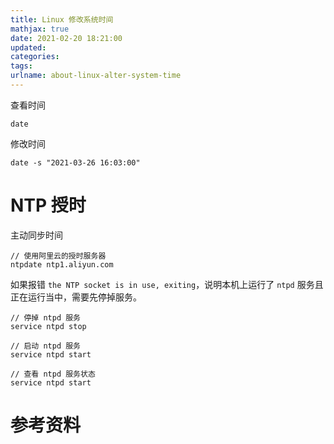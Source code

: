 ```yaml
---
title: Linux 修改系统时间
mathjax: true
date: 2021-02-20 18:21:00
updated:
categories:
tags:
urlname: about-linux-alter-system-time
---
```




<!-- more -->



查看时间

```
date
```



修改时间

```
date -s "2021-03-26 16:03:00"
```



# NTP 授时

主动同步时间

```
// 使用阿里云的授时服务器
ntpdate ntp1.aliyun.com
```



如果报错 `the NTP socket is in use, exiting`，说明本机上运行了 `ntpd` 服务且正在运行当中，需要先停掉服务。

```
// 停掉 ntpd 服务
service ntpd stop

// 启动 ntpd 服务
service ntpd start

// 查看 ntpd 服务状态
service ntpd start
```





# 参考资料

